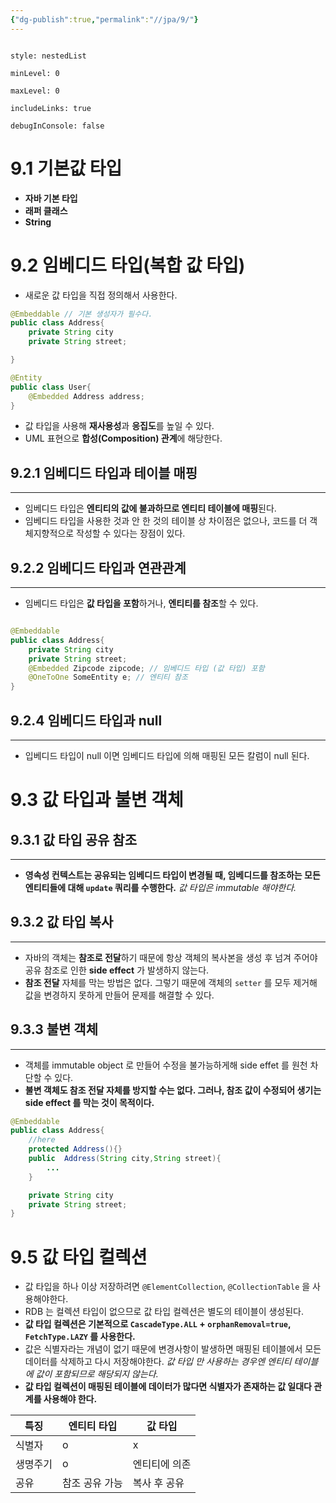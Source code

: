 ```yaml
---
{"dg-publish":true,"permalink":"//jpa/9/"}
---
```




```table-of-contents

style: nestedList

minLevel: 0

maxLevel: 0

includeLinks: true

debugInConsole: false

```


# 9.1 기본값 타입
- **자바 기본 타입**
- **래퍼 클래스**
- **String**


# 9.2 임베디드 타입(복합 값 타입)
- 새로운 값 타입을 직접 정의해서 사용한다.
```java
@Embeddable // 기본 생성자가 필수다.
public class Address{
	private String city
	private String street;

}

@Entity
public class User{
	@Embedded Address address;
}
```
- 값 타입을 사용해 **재사용성**과 **응집도**를 높일 수 있다.
- UML 표현으로 **합성(Composition) 관계**에 해당한다.


## 9.2.1 임베디드 타입과 테이블 매핑
---
- 임베디드 타입은 **엔티티의 값에 불과하므로 엔티티 테이블에 매핑**된다.
- 임베디드 타입을 사용한 것과 안 한 것의 테이블 상 차이점은 없으나, 코드를 더 객체지향적으로 작성할 수 있다는 장점이 있다.


## 9.2.2 임베디드 타입과 연관관계
---
- 임베디드 타입은 **값 타입을 포함**하거나, **엔티티를 참조**할 수 있다.

```java

@Embeddable 
public class Address{
	private String city
	private String street;
	@Embedded Zipcode zipcode; // 임베디드 타입 (값 타입) 포함
	@OneToOne SomeEntity e; // 엔티티 참조
}
```



## 9.2.4 임베디드 타입과 null
----
- 입베디드 타입이 null 이면 임베디드 타입에 의해 매핑된 모든 칼럼이 null 된다.




# 9.3 값 타입과 불변 객체
## 9.3.1 값 타입 공유 참조
---
- **영속성 컨텍스트는 공유되는 임베디드 타입이 변경될 때, 임베디드를 참조하는 모든 엔티티들에 대해 `update` 쿼리를 수행한다.** 
  *값 타입은 immutable 해야한다.*

## 9.3.2 값 타입 복사
---
- 자바의 객체는 **참조로 전달**하기 때문에 항상 객체의 복사본을 생성 후 넘겨 주어야 공유 참조로 인한 **side effect** 가 발생하지 않는다.
- **참조 전달** 자체를 막는 방법은 없다. 그렇기 때문에 객체의 `setter` 를 모두 제거해 값을 변경하지 못하게 만들어 문제를 해결할 수 있다.

## 9.3.3 불변 객체
---
- 객체를 immutable object 로 만들어 수정을 불가능하게해 side effet 를 원천 차단할 수 있다.
- **불변 객체도 참조 전달 자체를 방지할 수는 없다. 그러나, 참조 값이 수정되어 생기는 side effect 를 막는 것이 목적이다.**

```java
@Embeddable 
public class Address{
	//here
	protected Address(){}
	public  Address(String city,String street){
		...
	}

	private String city
	private String street;
}
```





# 9.5 값 타입 컬렉션
- 값 타입을 하나 이상 저장하려면 `@ElementCollection`, `@CollectionTable` 을 사용해야한다.
- RDB 는 컬렉션 타입이 없으므로 값 타입 컬렉션은 별도의 테이블이 생성된다.
- **값 타입 컬렉션은 기본적으로 `CascadeType.ALL` + `orphanRemoval=true`, `FetchType.LAZY` 를 사용한다.** 
- 값은 식별자라는 개념이 없기 때문에 변경사항이 발생하면 매핑된 테이블에서 모든 데이터를 삭제하고 다시 저장해야한다.
  *값 타입 만 사용하는 경우엔 엔티티 테이블에 값이 포함되므로 해당되지 않는다.*
- **값 타입 컬렉션이 매핑된 테이블에 데이터가 많다면 식별자가 존재하는 값 일대다 관계를 사용해야 한다.**



| 특징   | 엔티티 타입   | 값 타입    |
| ---- | -------- | ------- |
| 식별자  | o        | x       |
| 생명주기 | o        | 엔티티에 의존 |
| 공유   | 참조 공유 가능 | 복사 후 공유 |

